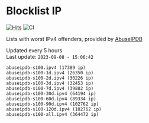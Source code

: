 # Blocklist IP

[![Hits](https://hits.seeyoufarm.com/api/count/incr/badge.svg?url=https%3A%2F%2Fgithub.com%2Fborestad%2Fblocklist-ip%2F&count_bg=%2379C83D&title_bg=%23555555&icon=&icon_color=%23E7E7E7&title=hits&edge_flat=false)](https://hits.seeyoufarm.com)  ![CI](https://img.shields.io/github/workflow/status/borestad/blocklist-ip/CI?style=flat-square)

Lists with worst IPv4 offenders, provided by [AbuseIPDB](https://www.abuseipdb.com/)

<!-- FOOTER-PLACEHOLDER -->
Updated every 5 hours<br>
Last update: `2023-09-08 - 15:06:42`
```
abuseipdb-s100.ipv4 (17389 ip)
abuseipdb-s100-1d.ipv4 (26350 ip)
abuseipdb-s100-2d.ipv4 (30226 ip)
abuseipdb-s100-3d.ipv4 (32453 ip)
abuseipdb-s100-7d.ipv4 (39882 ip)
abuseipdb-s100-30d.ipv4 (64194 ip)
abuseipdb-s100-60d.ipv4 (89334 ip)
abuseipdb-s100-90d.ipv4 (102762 ip)
abuseipdb-s100-120d.ipv4 (102762 ip)
abuseipdb-s100-all.ipv4 (364472 ip)
```
